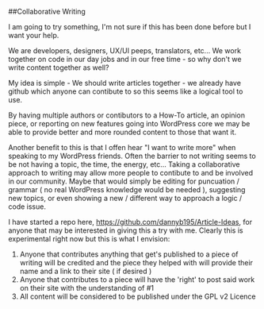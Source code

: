 ##Collaborative Writing

I am going to try something, I'm not sure if this has been done before but I want your help.

We are developers, designers, UX/UI peeps, translators, etc... We work together on code in our day jobs and in our free time - so why don't we write content together as well?

My idea is simple - We should write articles together - we already have github which anyone can contibute to so this seems like a logical tool to use.

By having multiple authors or contibutors to a How-To article, an opinion piece, or reporting on new features going into WordPress core we may be able to provide better and more rounded content to those that want it.

Another benefit to this is that I offen hear "I want to write more" when speaking to my WordPress friends.  Often the barrier to not writing seems to be not having a topic, the time, the energy, etc... Taking a collaborative approach to writing may allow more people to contibute to and be involved in our community. Maybe that would simply be editing for puncuation / grammar ( no real WordPress knowledge would be needed ), suggesting new topics, or even showing a new / different way to approach a logic / code issue.

I have started a repo here, https://github.com/dannyb195/Article-Ideas, for anyone that may be interested in giving this a try with me.  Clearly this is experimental right now but this is what I envision:

1. Anyone that contributes anything that get's published to a piece of writing will be credited and the piece they helped with will provide their name and a link to their site ( if desired )
2. Anyone that contributes to a piece will have the 'right' to post said work on their site with the understanding of #1
3. All content will be considered to be published under the GPL v2 Licence
